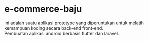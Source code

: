 # e-commerce-baju

ini adalah suatu aplikasi prototype yang diperuntukan untuk melatih kemampuan koding secara back-end front-end. </br>
Pembuatan aplikasi android berbasis flutter dan laravel.

